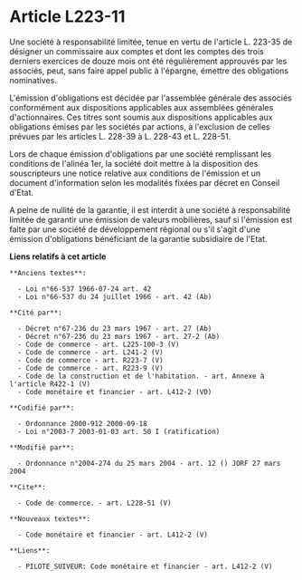 # Article L223-11

Une société à responsabilité limitée, tenue en vertu de l'article L. 223-35 de désigner un commissaire aux comptes et dont
les comptes des trois derniers exercices de douze mois ont été régulièrement approuvés par les associés, peut, sans faire
appel public à l'épargne, émettre des obligations nominatives.

L'émission d'obligations est décidée par l'assemblée générale des associés conformément aux dispositions applicables aux
assemblées générales d'actionnaires. Ces titres sont soumis aux dispositions applicables aux obligations émises par les
sociétés par actions, à l'exclusion de celles prévues par les articles L. 228-39 à L. 228-43 et L. 228-51.

Lors de chaque émission d'obligations par une société remplissant les conditions de l'alinéa 1er, la société doit mettre à la
disposition des souscripteurs une notice relative aux conditions de l'émission et un document d'information selon les
modalités fixées par décret en Conseil d'Etat.

A peine de nullité de la garantie, il est interdit à une société à responsabilité limitée de garantir une émission de valeurs
mobilières, sauf si l'émission est faite par une société de développement régional ou s'il s'agit d'une émission
d'obligations bénéficiant de la garantie subsidiaire de l'Etat.

**Liens relatifs à cet article**

	**Anciens textes**:

	  - Loi n°66-537 1966-07-24 art. 42
	  - Loi n°66-537 du 24 juillet 1966 - art. 42 (Ab)

	**Cité par**:

	  - Décret n°67-236 du 23 mars 1967 - art. 27 (Ab)
	  - Décret n°67-236 du 23 mars 1967 - art. 27-2 (Ab)
	  - Code de commerce - art. L225-100-3 (V)
	  - Code de commerce - art. L241-2 (V)
	  - Code de commerce - art. R223-7 (V)
	  - Code de commerce - art. R223-9 (V)
	  - Code de la construction et de l'habitation. - art. Annexe à l'article R422-1 (V)
	  - Code monétaire et financier - art. L412-2 (VD)

	**Codifié par**:

	  - Ordonnance 2000-912 2000-09-18
	  - Loi n°2003-7 2003-01-03 art. 50 I (ratification)

	**Modifié par**:

	  - Ordonnance n°2004-274 du 25 mars 2004 - art. 12 () JORF 27 mars 2004

	**Cite**:

	  - Code de commerce. - art. L228-51 (V)

	**Nouveaux textes**:

	  - Code monétaire et financier - art. L412-2 (V)

	**Liens**:

	  - PILOTE_SUIVEUR: Code monétaire et financier - art. L412-2 (V)
